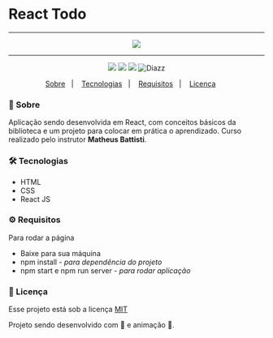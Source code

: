 # React Todo
***

<p align="center">
    <img src="https://github.com/wevdiaz/React_Todo/blob/main/img/ReactTodo.gif">
</p>

***

<p align="center">  
      <a>
          <img src="https://img.shields.io/github/repo-size/wevdiaz/React_Todo?color=%23fab1a0">      
      </a>  
      <a>
          <img src="https://img.shields.io/github/license/wevdiaz/React_Todo?color=%23fab1a0">        
      </a>      
      <a>
          <img src="https://img.shields.io/github/languages/count/wevdiaz/React_Todo?color=%23fab1a0">       
      </a>      
      <a>          
          <img alt="Diazz" src="https://img.shields.io/badge/made%20by-Diazz-React_Todo?color=%23fab1a0"> 
      </a>      
  </p> 

<p align="center">
    <a href="#speech_balloon-sobre">Sobre</a>&nbsp;&nbsp;&nbsp;|&nbsp;&nbsp;&nbsp;
    <a href="#hammer_and_wrench-tecnologias">Tecnologias</a>&nbsp;&nbsp;&nbsp;|&nbsp;&nbsp;&nbsp;
    <a href="#gear-requisitos">Requisitos</a>&nbsp;&nbsp;&nbsp;|&nbsp;&nbsp;&nbsp;
    <a href="#scroll-licença">Licença</a>&nbsp;&nbsp;&nbsp;&nbsp;&nbsp;&nbsp;    
</p>

### :speech_balloon: Sobre

Aplicação sendo desenvolvida em React, com conceitos básicos da biblioteca e um projeto para colocar em prática o aprendizado. Curso realizado pelo instrutor **Matheus Battisti**.
 
 ### :hammer_and_wrench: Tecnologias
 
 * HTML
 * CSS
 * React JS

### :gear: Requisitos

Para rodar a página

* Baixe para sua máquina
* npm install - *para dependência do projeto*
* npm start  e npm run server - *para rodar aplicação*

### :scroll: Licença

Esse projeto está sob a licença [MIT](https://github.com/wevdiaz/React_Todo/blob/main/LICENSE)

Projeto sendo desenvolvido com :blue_heart: e animação  :star_struck:.
